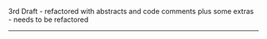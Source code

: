 3rd Draft - refactored with abstracts and code comments plus some extras - needs to be refactored

- - - -
